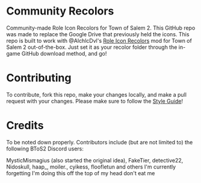# Community Recolors
Community-made Role Icon Recolors for Town of Salem 2. This GitHub repo was made to replace the Google Drive that previously held the icons.
This repo is built to work with @AlchlcDvl's [Role Icon Recolors](https://github.com/AlchlcDvl/RoleIconRecolors) mod for Town of Salem 2 out-of-the-box. Just set it as your recolor folder through the in-game GitHub download method, and go!

# Contributing
To contribute, fork this repo, make your changes locally, and make a pull request with your changes. Please make sure to follow the [Style Guide](https://docs.google.com/document/d/1VOUty1sFiVkisIwvvyNOfbUaQPlHdaBXzCGnKHxbIbU/edit)!

# Credits
To be noted down properly. Contributors include (but are not limited to) the following BToS2 Discord users:

MysticMismagius (also started the original idea), FakeTier, detective22, Nidoskull, haap_, moiler., cyikess, floofletun and others I'm currently forgetting I'm doing this off the top of my head don't eat me
